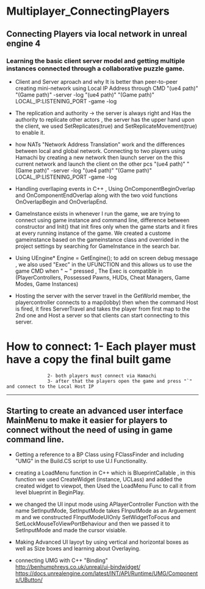 #   Multiplayer_ConnectingPlayers
##  Connecting Players via local network in unreal engine 4

### Learning the basic client server model and getting multiple instances connected through a collaborative puzzle game.


* Client and Server aproach and why It is better than peer-to-peer 
  creating mini-network using Local IP Address through CMD "(ue4 path)" "(Game path)" -server -log
  "(ue4 path)" "(Game path)" LOCAL_IP:LISTENING_PORT -game -log

* The replication and authority -> the server is always right and Has the authority to replicate other actors , the server has the upper hand 
  upon the client, we used SetReplicates(true) and SetReplicateMovement(true) to enable it.

* how NATs "Network Address Translation" work and the differences between local and global network. Connecting to two players using Hamachi by creating a new network then launch server on the this current network and launch the 
  client on the other pcs "(ue4 path)" "(Game path)" -server -log
  "(ue4 path)" "(Game path)" LOCAL_IP:LISTENING_PORT -game -log

* Handling overllaping events in C++ , Using OnComponentBeginOverlap and OnComponentEndOverlap along with the two void functions OnOverlapBegin and OnOverlapEnd.

* GameInstance exists in whenever I run the game, we are trying to connect using game instance and command line, difference between constructor and Init() that init fires only when the game starts and it fires
  at every running instance of the game. We created a custome gameinstance based on the gameinstance class and overrided in the project settings by searching for GameInstance in the search bar.

* Using UEngine* Engine = GetEngine(); to add on screen debug message , we also used "Exec" in the UFUNCTION  and this allows us to use the game CMD when " ~ " pressed , The Exec is compatible in
  (PlayerControllers, Possessed Pawns, HUDs, Cheat Managers, Game Modes, Game Instances)

* Hosting the server with the server travel in the GetWorld member, the playercontroller connects to a map(lobby) then when the command Host is fired, it fires ServerTravel and takes the player from first map to the 2nd one and Host  a server so that clients can start connecting to this server.

# How to connect: 1- Each player must have a copy the final built game
				   2- both players must connect via Hamachi 
				   3- after that the players open the game and press "`" and connect to the Local Host IP
__________________________________________________________________________________________________________________________________________________________________________________________________________________________________________

## Starting to create an advanced user interface MainMenu to make it easier for players to connect without the need of using in game command line.  

* Getting a reference to a BP Class using FClassFinder and including "UMG" in the Build.CS script to use U.I Functionality.

* creating a LoadMenu function in C++ which is BlueprintCallable , in this function we used CreateWidget (instance, UCLass)  and added the created widget to viewpot, then Used the LoadMenu Func to call it from level blueprint in BeginPlay. 

* we changed the UI input mode using APlayerController Function with the name SetInputMode, SetInputMode takes FInputMode as an Arguement m and we constructed FInputModeUIOnly SetWidgetToFocus and SetLockMouseToViewPortBehaviour and then we passed it to SetInputMode and made the cursor visiable.

* Making Advanced UI layoyt by using vertical and horizontal boxes as well as Size boxes and learning about Overlaying.

* connecting UMG with C++ "Binding" http://benhumphreys.co.uk/unreal/ui-bindwidget/    https://docs.unrealengine.com/latest/INT/API/Runtime/UMG/Components/UButton/